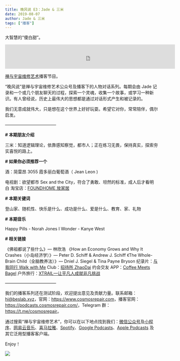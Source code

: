 ```yaml
---
title: 晚风说 E3：Jade & 三米
date: 2019-08-07
author: Jade & 三米
tags: ["播客"]
---
```


大智慧的“傻白甜”。

<!--more-->

<iframe width="560" height="80" scrolling="no" frameborder="no" src="https://fireside.fm/s/trfV16OE+8l5frIhe/iframe"></iframe>

[禅与宇宙维修艺术](https://www.cosmosrepair.com)播客节目。

“晚风说”是禅与宇宙维修艺术公众号及播客下的人物对话系列。每期会由 Jade 记录和一个或几个朋友聊天的过程，探索一个灵魂，收集一个故事，或学习一种新识。有人曾经说，历史上最伟大的思想都是通过对话形式产生和被记录的。

我们无意成就伟大，只是想在这个世界上好好玩耍。希望它对你，常常陪伴，偶尔启发。


————————————


**# 本期朋友介绍**

三米：知道逻辑理论，依靠感知察觉，都市人；正在练习无畏，保持真实，探索夯实喜悦的路上。

**# 如果你必须推荐一个**

酒：简雷昂 3055 霞多丽白葡萄酒（ Jean Leon )

电视剧：欲望都市 Sex and the City，符合了勇敢、坦然的标准，成人后才看明白
淘宝店：[FOUNDHOME 放家居](https://foundhome.jiyoujia.com/) 

**# 本期关键词**

登山家、随机性、快乐是什么、成功是什么、爱是什么、教育、家、礼物

**# 本期音乐**

Happy Pills - Norah Jones
I Wonder - Kanye West

**# 相关链接**

《佛祖都说了些什么》— 林欣浩
《How an Economy Grows and Why It Crashes（小岛经济学）》— Peter D. Schiff & Andrew J. Schiff
《The Whole-Brain Child（全脑教养法）》— Dniel J. Siegel & Tina Payne Bryson 
纪录片：[与我同行 Walk with Me](https://v.qq.com/x/cover/r976li7a6t3l29l.html?ptag=douban.movie)
Club：[招待所 ZhaoDai](https://mp.weixin.qq.com/s/HY1BmTYPB2DvnhA3ggl_Vg)
约会交友 APP：[Coffee Meets Bagel](https://coffeemeetsbagel.com/)
户外旅行：[XTRAIL—让平凡人成就非凡挑战](https://www.xtrail.cn/)


————————————


我们的播客系列还在测试阶段，欢迎提出意见及贡献力量。联系邮箱：<hi@beslab.xyz>，官网：<https://www.cosmosrepair.com>，播客官网：<https://podcasts.cosmosrepair.com/>，Telegram 群：<https://t.me/cosmosrepair>。

通过搜索“禅与宇宙维修艺术”，你可以在以下地点找到我们：[微信公众号](https://cosmosrepair-1257028016.cos.ap-beijing.myqcloud.com/2019-08-04-qrcode_for_gh_9a7e409c3696_430.jpg)及[小程序](https://cosmosrepair-1257028016.cos.ap-beijing.myqcloud.com/2019-08-04-gh_ec0187a9be05_430.jpg)、[网易云音乐](https://music.163.com/#/djradio?id=793651380)、[喜马拉雅](https://www.ximalaya.com/zhubo/182662946/)、[Spotify](https://open.spotify.com/show/5SfJxMPMoqbGc2zG8ouiuD?si=QcavW9VXQiKTkTuBuWU8nA)、[Google Podcasts](https://play.google.com/music/m/Ic6r47w47dfifhnqr25ix6aepwm)、[Apple Podcasts](https://podcasts.apple.com/cn/podcast/%E7%A6%85%E4%B8%8E%E5%AE%87%E5%AE%99%E7%BB%B4%E4%BF%AE%E8%89%BA%E6%9C%AF/id1475254987) 及其它泛用型播客客户端。

Enjoy！

![](http://ww1.sinaimg.cn/large/006tNc79ly1g5q35b8u8pj30u00v6h1h.jpg)